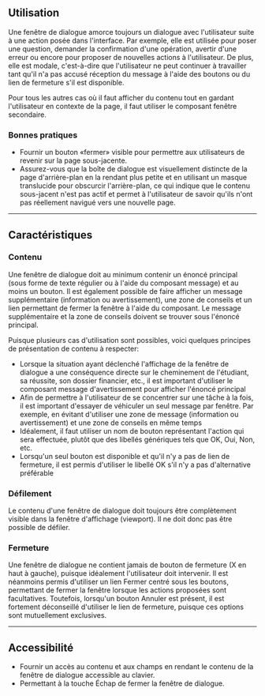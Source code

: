 ## Utilisation
Une fenêtre de dialogue amorce toujours un dialogue avec l'utilisateur suite à une action posée dans l'interface. Par exemple, elle est utilisée pour poser une question, demander la confirmation d'une opération, avertir d'une erreur ou encore pour proposer de nouvelles actions à l'utilisateur. De plus, elle est modale, c'est-à-dire que l'utilisateur ne peut continuer à travailler tant qu'il n'a pas accusé réception du message à l'aide des boutons ou du lien de fermeture s'il est disponible.

Pour tous les autres cas où il faut afficher du contenu tout en gardant l'utilisateur en contexte de la page, il faut utiliser le composant fenêtre secondaire.

### Bonnes pratiques
* Fournir un bouton «fermer» visible pour permettre aux utilisateurs de revenir sur la page sous-jacente.
* Assurez-vous que la boîte de dialogue est visuellement distincte de la page d'arrière-plan en la rendant plus petite et en utilisant un masque translucide pour obscurcir l'arrière-plan, ce qui indique que le contenu sous-jacent n'est pas actif et permet à l'utilisateur de savoir qu'ils n'ont pas réellement navigué vers une nouvelle page.

---
## Caractéristiques
### Contenu
Une fenêtre de dialogue doit au minimum contenir un énoncé principal (sous forme de texte régulier ou à l'aide du composant message) et au moins un bouton. Il est également possible de faire afficher un message supplémentaire (information ou avertissement), une zone de conseils et un lien permettant de fermer la fenêtre à l'aide du composant. Le message supplémentaire et la zone de conseils doivent se trouver sous l'énoncé principal.

Puisque plusieurs cas d'utilisation sont possibles, voici quelques principes de présentation de contenu à respecter:
* Lorsque la situation ayant déclenché l'affichage de la fenêtre de dialogue a une conséquence directe sur le cheminement de l'étudiant, sa réussite, son dossier financier, etc., il est important d'utiliser le composant message d'avertissement pour afficher l'énoncé principal
* Afin de permettre à l'utilisateur de se concentrer sur une tâche à la fois, il est important d'essayer de véhiculer un seul message par fenêtre. Par exemple, en évitant d'utiliser une zone de message (information ou avertissement) et une zone de conseils en même temps
* Idéalement, il faut utiliser un nom de bouton représentant l'action qui sera effectuée, plutôt que des libellés génériques tels que OK, Oui, Non, etc.
* Lorsqu'un seul bouton est disponible et qu'il n'y a pas de lien de fermeture, il est permis d'utiliser le libellé OK s'il n'y a pas d'alternative préférable

### Défilement
Le contenu d'une fenêtre de dialogue doit toujours être complètement visible dans la fenêtre d'affichage (viewport). Il ne doit donc pas être possible de défiler.

### Fermeture
Une fenêtre de dialogue ne contient jamais de bouton de fermeture (X en haut à gauche), puisque idéalement l'utilisateur doit intervenir. Il est néanmoins permis d'utiliser un lien Fermer centré sous les boutons, permettant de fermer la fenêtre lorsque les actions proposées sont facultatives. Toutefois, lorsqu'un bouton Annuler est présent, il est fortement déconseillé d'utiliser le lien de fermeture, puisque ces options sont mutuellement exclusives.

---
## Accessibilité
* Fournir un accès au contenu et aux champs en rendant le contenu de la fenêtre de dialogue accessible au clavier.
* Permettant à la touche Échap de fermer la fenêtre de dialogue.
